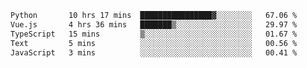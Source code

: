<!--START_SECTION:waka-->

```txt
Python       10 hrs 17 mins  ████████████████▓░░░░░░░░   67.06 %
Vue.js       4 hrs 36 mins   ███████▒░░░░░░░░░░░░░░░░░   29.97 %
TypeScript   15 mins         ▒░░░░░░░░░░░░░░░░░░░░░░░░   01.67 %
Text         5 mins          ░░░░░░░░░░░░░░░░░░░░░░░░░   00.56 %
JavaScript   3 mins          ░░░░░░░░░░░░░░░░░░░░░░░░░   00.41 %
```

<!--END_SECTION:waka-->
